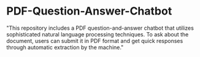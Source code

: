 # PDF-Question-Answer-Chatbot
"This repository includes a PDF question-and-answer chatbot that utilizes sophisticated natural language processing techniques. To ask about the document, users can submit it in PDF format and get quick responses through automatic extraction by the machine."

